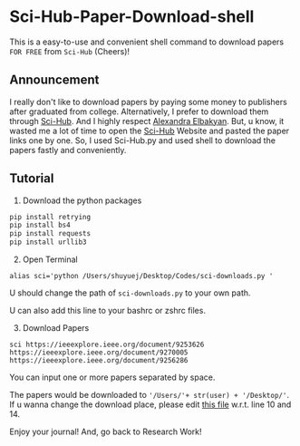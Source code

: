 # Sci-Hub-Paper-Download-shell
This is a easy-to-use and convenient shell command to download papers `FOR FREE` from `Sci-Hub` (Cheers)!

## Announcement
I really don't like to download papers by paying some money to publishers after graduated from college.
Alternatively, I prefer to download them through [Sci-Hub](https://sci-hub.st/). And I highly respect [Alexandra Elbakyan](https://en.wikipedia.org/wiki/Alexandra_Elbakyan).
But, u know, it wasted me a lot of time to open the [Sci-Hub](https://sci-hub.st/) Website and pasted the paper links one by one.
So, I used Sci-Hub.py and used shell to download the papers fastly and conveniently.

## Tutorial
1. Download the python packages

```python
pip install retrying
pip install bs4
pip install requests
pip install urllib3
```

2. Open Terminal

```shell
alias sci='python /Users/shuyuej/Desktop/Codes/sci-downloads.py '
```

U should change the path of `sci-downloads.py` to your own path.

U can also add this line to your bashrc or zshrc files.

3. Download Papers

```shell
sci https://ieeexplore.ieee.org/document/9253626 https://ieeexplore.ieee.org/document/9270005 https://ieeexplore.ieee.org/document/9256286                           
```

You can input one or more papers separated by space.

The papers would be downloaded to `'/Users/'+ str(user) + '/Desktop/'`. 
If u wanna change the download place, please edit [this file](https://github.com/SuperBruceJia/Sci-Hub-Paper-Download-shell/blob/main/sci-downloads.py) w.r.t. line 10 and 14.

Enjoy your journal! And, go back to Research Work!
